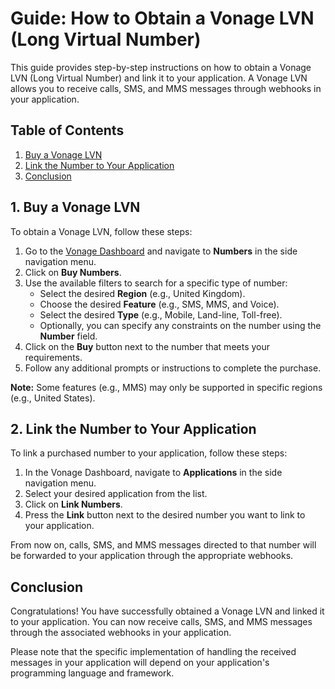 # Guide: How to Obtain a Vonage LVN (Long Virtual Number)

This guide provides step-by-step instructions on how to obtain a Vonage LVN (Long Virtual Number) and link it to your application. A Vonage LVN allows you to receive calls, SMS, and MMS messages through webhooks in your application.

## Table of Contents
1. [Buy a Vonage LVN](#1-buy-a-vonage-lvn)
2. [Link the Number to Your Application](#2-link-the-number-to-your-application)
3. [Conclusion](#conclusion)

## 1. Buy a Vonage LVN

To obtain a Vonage LVN, follow these steps:

1. Go to the [Vonage Dashboard](https://dashboard.nexmo.com/) and navigate to **Numbers** in the side navigation menu.
2. Click on **Buy Numbers**.
3. Use the available filters to search for a specific type of number:
   - Select the desired **Region** (e.g., United Kingdom).
   - Choose the desired **Feature** (e.g., SMS, MMS, and Voice).
   - Select the desired **Type** (e.g., Mobile, Land-line, Toll-free).
   - Optionally, you can specify any constraints on the number using the **Number** field.
4. Click on the **Buy** button next to the number that meets your requirements.
5. Follow any additional prompts or instructions to complete the purchase.

**Note:** Some features (e.g., MMS) may only be supported in specific regions (e.g., United States).

## 2. Link the Number to Your Application

To link a purchased number to your application, follow these steps:

1. In the Vonage Dashboard, navigate to **Applications** in the side navigation menu.
2. Select your desired application from the list.
3. Click on **Link Numbers**.
4. Press the **Link** button next to the desired number you want to link to your application.

From now on, calls, SMS, and MMS messages directed to that number will be forwarded to your application through the appropriate webhooks.

## Conclusion

Congratulations! You have successfully obtained a Vonage LVN and linked it to your application. You can now receive calls, SMS, and MMS messages through the associated webhooks in your application.

Please note that the specific implementation of handling the received messages in your application will depend on your application's programming language and framework.

